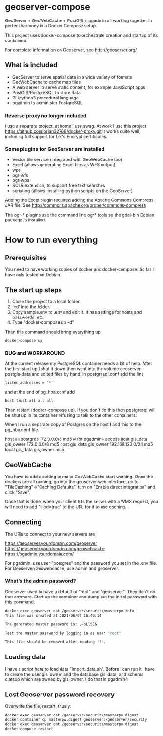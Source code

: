 # geoserver-compose
GeoServer + GeoWebCache + PostGIS + pgadmin all working together
in perfect harmony in a Docker Compose setup.

This project uses docker-compose to orchestrate creation and startup
of its containers.

For complete information on Geoserver, see http://geoserver.org/

## What is included

* GeoServer to serve spatial data in a wide variety of formats
* GeoWebCache to cache map tiles
* A web server to serve static content, for example JavaScript apps
* PostGIS/PostgreSQL to store data
* PL/python3 procedural language
* pgadmin to administer PostgreSQL

### Reverse proxy no longer included

I use a separate project, at home I use swag.  At work I use this
project https://github.com:brian32768/docker-proxy.git
It works quite well, including full support for
Let's Encrypt certificates.

### Some plugins for GeoServer are installed

* Vector tile service (integrated with GeoWebCache too)
* Excel (allows generating Excel files as WFS output)
* wps
* ogr-wfs
* ogr-wps
* SOLR extension, to support free text searches
* scripting (allows installing python scripts on the GeoServer)

Adding the Excel plugin required adding the Apache Commons Compress JAR file.
See http://commons.apache.org/proper/commons-compress

The ogr-* plugins use the command line ogr* tools so the gdal-bin Debian
package is installed.

# How to run everything

## Prerequisites

You need to have working copies of docker and docker-compose.
So far I have only tested on Debian.

## The start up steps

1. Clone the project to a local folder.
2. 'cd' into the folder.
3. Copy sample.env to .env and edit it. It has settings for hosts and passwords, etc.
4. Type "docker-compose up -d"

Then this command should bring everything up

    docker-compose up

### BUG and WORKAROUND

At the current release my PostgreSQL container needs a bit of help. After the first start up I shut it down then went into the
volume geoserver-postgis-data and edited files by hand. in postgresql.conf add the line

    listen_addresses = '*'

and at the end of pg_hba.conf add

    host trust all all all

Then restart (docker-compose up). If you don't do this then postgresql will be shut up in its container refusing to talk to
the other containers.

When I run a separate copy of Postgres on the host I add this to the pg_hba.conf file.

   host    all             postgres        172.0.0.0/8             md5        # for pgadmin4 access
   host    gis_data        gis_owner       172.0.0.0/8             md5
   host    gis_data        gis_owner       192.168.123.0/24        md5
   local   gis_data        gis_owner                               md5

## GeoWebCache

You have to add a setting to make GeoWebCache start working.
Once the dockers are all running, go into the geoserver
web interface, go to "TileCaching"->"Caching Defaults", turn on
"Enable direct integration" and click "Save".

Once that is done, when your client hits the server with a WMS
request, you will need to add "tiled=true" to the URL for it to use
caching.

## Connecting

The URls to connect to your new servers are

   https://geoserver.yourdomain.com/geoserver
   https://geoserver.yourdomain.com/geowebcache
   https://pgadmin.yourdomain.com/

For pgadmin, use user "postgres" and the password you set in the .env file.
For Geoserver/Geowebcache, use admin and geoserver.

### What's the admin password?

Geoserver used to have a default of "root" and "geoserver". They don't do
that anymore. Start up the container and dump out the initial
password with this command.

```bash
docker exec geoserver cat /geoserver/security/masterpw.info
This file was created at 2021/06/05 16:40:14

The generated master password is: ,~oLl5E&

Test the master password by logging in as user "root"

This file should be removed after reading !!!.
```

## Loading data

I have a script here to load data "import_data.sh".
Before I can run it I have to create the user gis_owner and the database gis_data,
and schema clatsop which are owned by gis_owner. I do that in pgadmin4

## Lost Geoserver password recovery

Overwrite the file, restart, thusly:

```bash
docker exec geoserver cat /geoserver/security/masterpw.digest
docker container cp masterpw.digest geoserver:/geoserver/security
docker exec geoserver cat /geoserver/security/masterpw.digest
docker-compose restart
```
